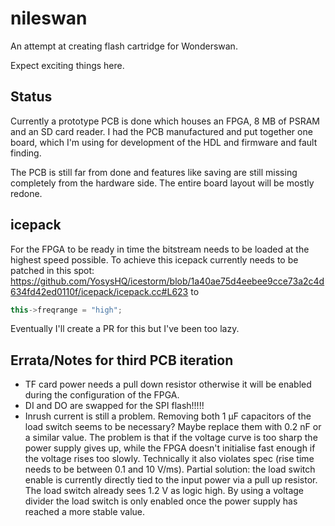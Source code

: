 # nileswan

An attempt at creating flash cartridge for Wonderswan.

Expect exciting things here.

## Status

Currently a prototype PCB is done which houses an FPGA, 8 MB of PSRAM and an SD card reader. I had the PCB manufactured and put together one board, which I'm using for development of the HDL and firmware and fault finding.

The PCB is still far from done and features like saving are still missing completely from the hardware side. The entire board layout will be mostly redone.

## icepack

For the FPGA to be ready in time the bitstream needs to be loaded at the highest speed possible. To achieve this icepack currently needs to be patched in this spot: https://github.com/YosysHQ/icestorm/blob/1a40ae75d4eebee9cce73a2c4d634fd42ed0110f/icepack/icepack.cc#L623 to
```c++
this->freqrange = "high";
```

Eventually I'll create a PR for this but I've been too lazy.

## Errata/Notes for third PCB iteration
- TF card power needs a pull down resistor otherwise it will be enabled during the configuration of the FPGA.
- DI and DO are swapped for the SPI flash!!!!!
- Inrush current is still a problem. Removing both 1 μF capacitors of the load switch seems to be necessary? Maybe replace them with 0.2 nF or a similar value. The problem is that if the voltage curve is too sharp the power supply gives up, while the FPGA doesn't initialise fast enough if the voltage rises too slowly. Technically it also violates spec (rise time needs to be between 0.1 and 10 V/ms). Partial solution: the load switch enable is currently directly tied to the input power via a pull up resistor. The load switch already sees 1.2 V as logic high. By using a voltage divider the load switch is only enabled once the power supply has reached a more stable value.
 